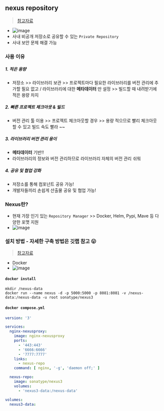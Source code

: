 ## nexus repository
> [참고자료](https://velog.io/@seokbin/Nexus-Repository-%EA%B5%AC%EC%B6%95-%ED%95%98%EA%B8%B0)
- ![image](https://user-images.githubusercontent.com/61215550/203686582-58d9a38d-34cf-413d-aadd-3619085f2649.png)
- 사내 비공개 저장소로 공유할 수 있는 `Private Repository` 
- 사내 보안 문제 해결 가능

### 사용 이유
##### 1. 적은 용량
- 저장소 >> 라이브러리 보관 >> 프로젝트마다 필요한 라이브러리를 버전 관리에 추가할 필요 없고 / 라이브러리에 대한 **메타데이터** 만 설정 >> 빌드할 때 내려받기에 적은 용량 차지
##### 2. 빠른 프로젝트 체크아웃 & 빌드
- 버전 관리 툴 이용 >> 프로젝트 체크아웃할 경우 >> 용량 적으므로 빨리 체크아웃할 수 있고 빌드 속도 빨라 ~~
##### 3. 라이브러리 버전 관리 용이
- **메타데이터** 기반!! 
- 라이브러리의 정보와 버전 관리하므로 라이브러리 자체의 버전 관리 쉬워
##### 4. 공유 및 협업 강화
- 저장소를 통해 컴포넌트 공유 가능!
- 개발자들끼리 손쉽게 산출물 공유 및 협업 가능!

### Nexus란?
- 현재 가장 인기 있는 `Repository Manager` >> Docker, Helm, Pypi, Mave 등 다양한 포맷 지원
- ![image](https://user-images.githubusercontent.com/61215550/203686334-e8de5bab-8300-4768-9b76-cddc4e684231.png)

### 설치 방법 - 자세한 구축 방법은 깃랩 참고 😛
> [참고자료](https://github.com/shankysharma86/nginx-nexus-docker)
- Docker
- ![image](https://user-images.githubusercontent.com/61215550/203686660-8bfbbc66-2e2a-4606-ae92-478d47489776.png)

#### `docker install`
```shell
mkdir /nexus-data
docker run --name nexus -d -p 5000:5000 -p 8081:8081 -v /nexus-data:/nexus-data -u root sonatype/nexus3 
```

#### `docker compose.yml`
```yml
version: '3'

services:
  nginx-nexusproxy:
    image: nginx-nexusproxy
    ports:
      - '443:443'
      - '6666:6666'
      - '7777:7777'
    links:
      - nexus-repo
    command: [ nginx, '-g', 'daemon off;' ]

  nexus-repo:
    image: sonatype/nexus3
    volumes:
      - 'nexus3-data:/nexus-data'

volumes:
  nexus3-data:
```
